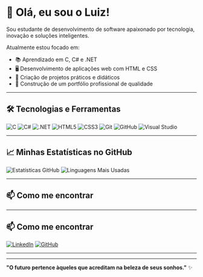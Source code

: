 # 👋 Olá, eu sou o Luiz!

Sou estudante de desenvolvimento de software apaixonado por tecnologia, inovação e soluções inteligentes.

Atualmente estou focado em:
- 📚 Aprendizado em C, C# e .NET
- 🖥️ Desenvolvimento de aplicações web com HTML e CSS
- 🔧 Criação de projetos práticos e didáticos
- 🚀 Construção de um portfólio profissional de qualidade

---

## 🛠️ Tecnologias e Ferramentas

![C](https://img.shields.io/badge/C-00599C?style=for-the-badge&logo=c&logoColor=white)
![C#](https://img.shields.io/badge/C%23-239120?style=for-the-badge&logo=c-sharp&logoColor=white)
![.NET](https://img.shields.io/badge/.NET-512BD4?style=for-the-badge&logo=dotnet&logoColor=white)
![HTML5](https://img.shields.io/badge/HTML5-E34F26?style=for-the-badge&logo=html5&logoColor=white)
![CSS3](https://img.shields.io/badge/CSS3-1572B6?style=for-the-badge&logo=css3&logoColor=white)
![Git](https://img.shields.io/badge/Git-F05032?style=for-the-badge&logo=git&logoColor=white)
![GitHub](https://img.shields.io/badge/GitHub-181717?style=for-the-badge&logo=github&logoColor=white)
![Visual Studio](https://img.shields.io/badge/Visual%20Studio-5C2D91?style=for-the-badge&logo=visual-studio&logoColor=white)

---

## 📈 Minhas Estatísticas no GitHub

![Estatísticas GitHub](https://github-readme-stats.vercel.app/api?username=Luizglc06&show_icons=true&theme=radical)
![Linguagens Mais Usadas](https://github-readme-stats.vercel.app/api/top-langs/?username=Luizglc06&layout=compact&theme=radical)


---

## 📫 Como me encontrar

---

## 📫 Como me encontrar

[![LinkedIn](https://img.shields.io/badge/LinkedIn-blue?style=for-the-badge&logo=linkedin)](https://www.linkedin.com/in/luiz-guilherme-lourenco-campos/)
[![GitHub](https://img.shields.io/badge/GitHub-181717?style=for-the-badge&logo=github)](https://github.com/Luizglc06)

---


---

**"O futuro pertence àqueles que acreditam na beleza de seus sonhos."** ✨
